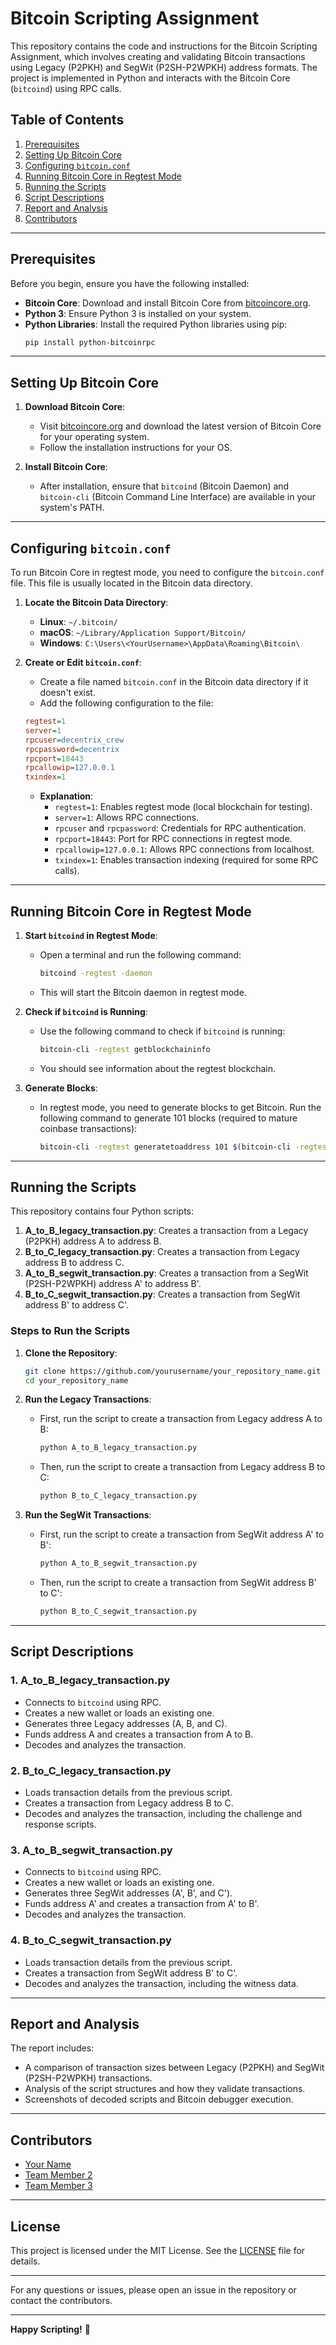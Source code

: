 # Bitcoin Scripting Assignment

This repository contains the code and instructions for the Bitcoin Scripting Assignment, which involves creating and validating Bitcoin transactions using Legacy (P2PKH) and SegWit (P2SH-P2WPKH) address formats. The project is implemented in Python and interacts with the Bitcoin Core (`bitcoind`) using RPC calls.

## Table of Contents

1. [Prerequisites](#prerequisites)
2. [Setting Up Bitcoin Core](#setting-up-bitcoin-core)
3. [Configuring `bitcoin.conf`](#configuring-bitcoinconf)
4. [Running Bitcoin Core in Regtest Mode](#running-bitcoin-core-in-regtest-mode)
5. [Running the Scripts](#running-the-scripts)
6. [Script Descriptions](#script-descriptions)
7. [Report and Analysis](#report-and-analysis)
8. [Contributors](#contributors)

---

## Prerequisites

Before you begin, ensure you have the following installed:

- **Bitcoin Core**: Download and install Bitcoin Core from [bitcoincore.org](https://bitcoincore.org/).
- **Python 3**: Ensure Python 3 is installed on your system.
- **Python Libraries**: Install the required Python libraries using pip:
  ```bash
  pip install python-bitcoinrpc
  ```

---

## Setting Up Bitcoin Core

1. **Download Bitcoin Core**: 
   - Visit [bitcoincore.org](https://bitcoincore.org/) and download the latest version of Bitcoin Core for your operating system.
   - Follow the installation instructions for your OS.

2. **Install Bitcoin Core**:
   - After installation, ensure that `bitcoind` (Bitcoin Daemon) and `bitcoin-cli` (Bitcoin Command Line Interface) are available in your system's PATH.

---

## Configuring `bitcoin.conf`

To run Bitcoin Core in regtest mode, you need to configure the `bitcoin.conf` file. This file is usually located in the Bitcoin data directory.

1. **Locate the Bitcoin Data Directory**:
   - **Linux**: `~/.bitcoin/`
   - **macOS**: `~/Library/Application Support/Bitcoin/`
   - **Windows**: `C:\Users\<YourUsername>\AppData\Roaming\Bitcoin\`

2. **Create or Edit `bitcoin.conf`**:
   - Create a file named `bitcoin.conf` in the Bitcoin data directory if it doesn't exist.
   - Add the following configuration to the file:

   ```ini
   regtest=1
   server=1
   rpcuser=decentrix_crew
   rpcpassword=decentrix
   rpcport=18443
   rpcallowip=127.0.0.1
   txindex=1
   ```

   - **Explanation**:
     - `regtest=1`: Enables regtest mode (local blockchain for testing).
     - `server=1`: Allows RPC connections.
     - `rpcuser` and `rpcpassword`: Credentials for RPC authentication.
     - `rpcport=18443`: Port for RPC connections in regtest mode.
     - `rpcallowip=127.0.0.1`: Allows RPC connections from localhost.
     - `txindex=1`: Enables transaction indexing (required for some RPC calls).

---

## Running Bitcoin Core in Regtest Mode

1. **Start `bitcoind` in Regtest Mode**:
   - Open a terminal and run the following command:
     ```bash
     bitcoind -regtest -daemon
     ```
   - This will start the Bitcoin daemon in regtest mode.

2. **Check if `bitcoind` is Running**:
   - Use the following command to check if `bitcoind` is running:
     ```bash
     bitcoin-cli -regtest getblockchaininfo
     ```
   - You should see information about the regtest blockchain.

3. **Generate Blocks**:
   - In regtest mode, you need to generate blocks to get Bitcoin. Run the following command to generate 101 blocks (required to mature coinbase transactions):
     ```bash
     bitcoin-cli -regtest generatetoaddress 101 $(bitcoin-cli -regtest getnewaddress)
     ```

---

## Running the Scripts

This repository contains four Python scripts:

1. **A_to_B_legacy_transaction.py**: Creates a transaction from a Legacy (P2PKH) address A to address B.
2. **B_to_C_legacy_transaction.py**: Creates a transaction from Legacy address B to address C.
3. **A_to_B_segwit_transaction.py**: Creates a transaction from a SegWit (P2SH-P2WPKH) address A' to address B'.
4. **B_to_C_segwit_transaction.py**: Creates a transaction from SegWit address B' to address C'.

### Steps to Run the Scripts

1. **Clone the Repository**:
   ```bash
   git clone https://github.com/yourusername/your_repository_name.git
   cd your_repository_name
   ```

2. **Run the Legacy Transactions**:
   - First, run the script to create a transaction from Legacy address A to B:
     ```bash
     python A_to_B_legacy_transaction.py
     ```
   - Then, run the script to create a transaction from Legacy address B to C:
     ```bash
     python B_to_C_legacy_transaction.py
     ```

3. **Run the SegWit Transactions**:
   - First, run the script to create a transaction from SegWit address A' to B':
     ```bash
     python A_to_B_segwit_transaction.py
     ```
   - Then, run the script to create a transaction from SegWit address B' to C':
     ```bash
     python B_to_C_segwit_transaction.py
     ```

---

## Script Descriptions

### 1. **A_to_B_legacy_transaction.py**
   - Connects to `bitcoind` using RPC.
   - Creates a new wallet or loads an existing one.
   - Generates three Legacy addresses (A, B, and C).
   - Funds address A and creates a transaction from A to B.
   - Decodes and analyzes the transaction.

### 2. **B_to_C_legacy_transaction.py**
   - Loads transaction details from the previous script.
   - Creates a transaction from Legacy address B to C.
   - Decodes and analyzes the transaction, including the challenge and response scripts.

### 3. **A_to_B_segwit_transaction.py**
   - Connects to `bitcoind` using RPC.
   - Creates a new wallet or loads an existing one.
   - Generates three SegWit addresses (A', B', and C').
   - Funds address A' and creates a transaction from A' to B'.
   - Decodes and analyzes the transaction.

### 4. **B_to_C_segwit_transaction.py**
   - Loads transaction details from the previous script.
   - Creates a transaction from SegWit address B' to C'.
   - Decodes and analyzes the transaction, including the witness data.

---

## Report and Analysis

The report includes:
- A comparison of transaction sizes between Legacy (P2PKH) and SegWit (P2SH-P2WPKH) transactions.
- Analysis of the script structures and how they validate transactions.
- Screenshots of decoded scripts and Bitcoin debugger execution.

---

## Contributors

- [Your Name](https://github.com/yourusername)
- [Team Member 2](https://github.com/teammember2)
- [Team Member 3](https://github.com/teammember3)

---

## License

This project is licensed under the MIT License. See the [LICENSE](LICENSE) file for details.

---

For any questions or issues, please open an issue in the repository or contact the contributors.

---

**Happy Scripting!** 🚀
